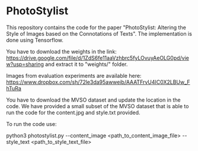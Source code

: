 # PhotoStylist
This repository contains the code for the paper "PhotoStylist: Altering the Style of Images based on the Connotations of Texts". 
The implementation is done using Tensorflow. 

You have to download the weights in the link: https://drive.google.com/file/d/1ZdS6fe11aaVzhbrc5fyLOvuyAeOLG0pd/view?usp=sharing and extract it to "weights/" folder.

Images from evaluation experiments are available here: https://www.dropbox.com/sh/72le3da95awweib/AAATFrvU4IC0X2LBUw_FhTuRa

You have to download the MVSO dataset and update the location in the code. We have provided a small subset of the MVSO dataset that is able to run the code for the content.jpg and style.txt provided.

To run the code use:

python3 photostylist.py --content_image <path_to_content_image_file> --style_text <path_to_style_text_file>
